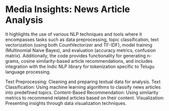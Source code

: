 # Media Insights: News Article Analysis
It highlights the use of various NLP techniques and tools where it encompasses tasks such as data preprocessing, topic classification, text vectorization (using both CountVectorizer and TF-IDF), model training (Multinomial Naive Bayes), and evaluation (accuracy metrics, confusion matrix). Additionally, the code provides functionality for generating n-grams, cosine similarity-based article recommendations, and includes integration with the Indic NLP library for tokenization specific to Telugu language processing.

Text Preprocessing: Cleaning and preparing textual data for analysis.
Text Classification: Using machine learning algorithms to classify news articles into predefined topics.
Content-Based Recommendation: Using similarity metrics to recommend related articles based on their content.
Visualization: Presenting insights through data visualization techniques.
